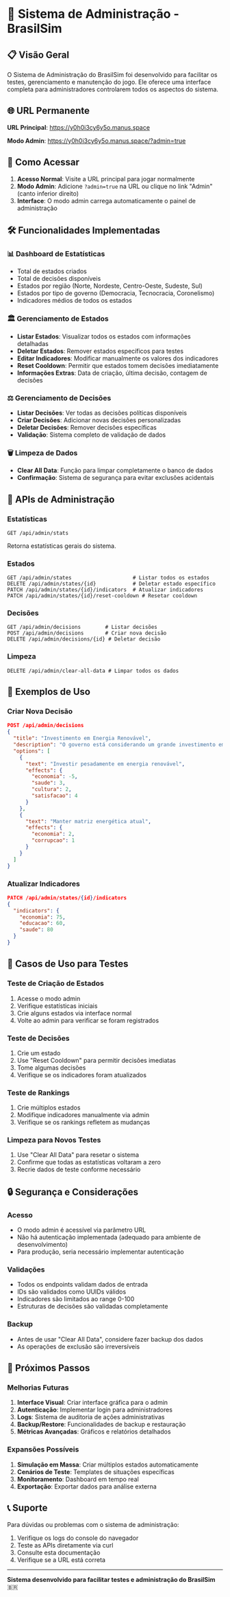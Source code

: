 # 🔧 Sistema de Administração - BrasilSim

## 📋 **Visão Geral**

O Sistema de Administração do BrasilSim foi desenvolvido para facilitar os testes, gerenciamento e manutenção do jogo. Ele oferece uma interface completa para administradores controlarem todos os aspectos do sistema.

## 🌐 **URL Permanente**

**URL Principal**: https://y0h0i3cy6y5o.manus.space

**Modo Admin**: https://y0h0i3cy6y5o.manus.space/?admin=true

## 🚀 **Como Acessar**

1. **Acesso Normal**: Visite a URL principal para jogar normalmente
2. **Modo Admin**: Adicione `?admin=true` na URL ou clique no link "Admin" (canto inferior direito)
3. **Interface**: O modo admin carrega automaticamente o painel de administração

## 🛠 **Funcionalidades Implementadas**

### **📊 Dashboard de Estatísticas**
- Total de estados criados
- Total de decisões disponíveis
- Estados por região (Norte, Nordeste, Centro-Oeste, Sudeste, Sul)
- Estados por tipo de governo (Democracia, Tecnocracia, Coronelismo)
- Indicadores médios de todos os estados

### **🏛️ Gerenciamento de Estados**
- **Listar Estados**: Visualizar todos os estados com informações detalhadas
- **Deletar Estados**: Remover estados específicos para testes
- **Editar Indicadores**: Modificar manualmente os valores dos indicadores
- **Reset Cooldown**: Permitir que estados tomem decisões imediatamente
- **Informações Extras**: Data de criação, última decisão, contagem de decisões

### **⚖️ Gerenciamento de Decisões**
- **Listar Decisões**: Ver todas as decisões políticas disponíveis
- **Criar Decisões**: Adicionar novas decisões personalizadas
- **Deletar Decisões**: Remover decisões específicas
- **Validação**: Sistema completo de validação de dados

### **🗑️ Limpeza de Dados**
- **Clear All Data**: Função para limpar completamente o banco de dados
- **Confirmação**: Sistema de segurança para evitar exclusões acidentais

## 🔌 **APIs de Administração**

### **Estatísticas**
```
GET /api/admin/stats
```
Retorna estatísticas gerais do sistema.

### **Estados**
```
GET /api/admin/states                    # Listar todos os estados
DELETE /api/admin/states/{id}            # Deletar estado específico
PATCH /api/admin/states/{id}/indicators  # Atualizar indicadores
PATCH /api/admin/states/{id}/reset-cooldown # Resetar cooldown
```

### **Decisões**
```
GET /api/admin/decisions        # Listar decisões
POST /api/admin/decisions       # Criar nova decisão
DELETE /api/admin/decisions/{id} # Deletar decisão
```

### **Limpeza**
```
DELETE /api/admin/clear-all-data # Limpar todos os dados
```

## 📝 **Exemplos de Uso**

### **Criar Nova Decisão**
```json
POST /api/admin/decisions
{
  "title": "Investimento em Energia Renovável",
  "description": "O governo está considerando um grande investimento em energia solar e eólica.",
  "options": [
    {
      "text": "Investir pesadamente em energia renovável",
      "effects": {
        "economia": -5,
        "saude": 3,
        "cultura": 2,
        "satisfacao": 4
      }
    },
    {
      "text": "Manter matriz energética atual",
      "effects": {
        "economia": 2,
        "corrupcao": 1
      }
    }
  ]
}
```

### **Atualizar Indicadores**
```json
PATCH /api/admin/states/{id}/indicators
{
  "indicators": {
    "economia": 75,
    "educacao": 60,
    "saude": 80
  }
}
```

## 🎯 **Casos de Uso para Testes**

### **Teste de Criação de Estados**
1. Acesse o modo admin
2. Verifique estatísticas iniciais
3. Crie alguns estados via interface normal
4. Volte ao admin para verificar se foram registrados

### **Teste de Decisões**
1. Crie um estado
2. Use "Reset Cooldown" para permitir decisões imediatas
3. Tome algumas decisões
4. Verifique se os indicadores foram atualizados

### **Teste de Rankings**
1. Crie múltiplos estados
2. Modifique indicadores manualmente via admin
3. Verifique se os rankings refletem as mudanças

### **Limpeza para Novos Testes**
1. Use "Clear All Data" para resetar o sistema
2. Confirme que todas as estatísticas voltaram a zero
3. Recrie dados de teste conforme necessário

## 🔒 **Segurança e Considerações**

### **Acesso**
- O modo admin é acessível via parâmetro URL
- Não há autenticação implementada (adequado para ambiente de desenvolvimento)
- Para produção, seria necessário implementar autenticação

### **Validações**
- Todos os endpoints validam dados de entrada
- IDs são validados como UUIDs válidos
- Indicadores são limitados ao range 0-100
- Estruturas de decisões são validadas completamente

### **Backup**
- Antes de usar "Clear All Data", considere fazer backup dos dados
- As operações de exclusão são irreversíveis

## 🚀 **Próximos Passos**

### **Melhorias Futuras**
1. **Interface Visual**: Criar interface gráfica para o admin
2. **Autenticação**: Implementar login para administradores
3. **Logs**: Sistema de auditoria de ações administrativas
4. **Backup/Restore**: Funcionalidades de backup e restauração
5. **Métricas Avançadas**: Gráficos e relatórios detalhados

### **Expansões Possíveis**
1. **Simulação em Massa**: Criar múltiplos estados automaticamente
2. **Cenários de Teste**: Templates de situações específicas
3. **Monitoramento**: Dashboard em tempo real
4. **Exportação**: Exportar dados para análise externa

## 📞 **Suporte**

Para dúvidas ou problemas com o sistema de administração:

1. Verifique os logs do console do navegador
2. Teste as APIs diretamente via curl
3. Consulte esta documentação
4. Verifique se a URL está correta

---

**Sistema desenvolvido para facilitar testes e administração do BrasilSim** 🇧🇷

